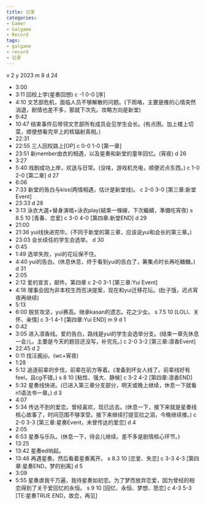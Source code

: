 ```yaml
---
title: 记录
categories:
- Gamer
- Galgame
- Record
tags:
- galgame
- record
- 记录
---
```

v 2
y 2023
m 8
d 24
- 3:00
- 3:11
回校上学(星奏回想)
c -1 0-0 [序]
- 4:10
文艺部危机，面临人员不够解散的问题。(下雨咯，主要是推的心情突然消退，剧情也差不多，那就下次先。攻略方向是新堂)
- 9:42
- 10:47
结束事件后带领文艺部所有成员会见学生会长。(有点困，加上楼上切菜，顺便想看完早上的核辐射真相。)
- 22:31
- 22:55
三人回校路上[OP]
c 0-0 1-0 [第一章]
- 23:51
新member由衣的相遇，以及星奏和新堂的童年回忆。(宵夜)
d 26
- 3:27
- 5:40
戏剧成功上岸，欢送与日常。(没啥，游戏机充电，顺便迟点东西。)
c 1-0 2-0 [第二章]
d 27
- 6:06
- 7:33
新堂的告白与kiss(两情相遇，估计是新堂线)。
c 2-0 3-0 [第三章:新堂Event]
- 23:33
d 28
- 3:13
泳衣大選+替身演唱+泳衣play(結束一條線，下次繼續，準備吃宵夜)
s 8.5 10 [青春、恋爱]
c 3-0 4-0 [第四章:新堂END]
d 29
- 21:00
- 21:36
yui线快进完毕。(不同于新堂的第三章，应该说yui和会长的第三章。)
- 23:03
会长续任的学生会选举。
d 30
- 0:45
- 1:49
选举失败，yui的花坛保不住。
- 4:40
yui的告白。(休息休息，终于看到yui的告白了，筹集点时长再吃糖糖。)
d 31
- 2:05
- 2:12
爱的宣言，邮件。第四章
c 2-0 3-1 [第三章:Yui Event]
- 4:18
理事会因为非本校生而否决提案，现在和yui迁移花坛。(肚子饿，迟点宵夜再继续)
- 5:13
- 6:00
脱贫攻坚，yui赛高。继承kasan的遗志。花之少女。
s 7.5 10 [LOLI、关怀、亲情]
c 3-1 4-1 [第四章:Yui END]
m 9
d 1
- 0:42
- 3:05
进入凛香线。爱的告白，路线是yui的学生会选举分支。(结束一章先休息一会儿，主要是今天的题目还没写，补完先。)
c 2-0 3-2 [第三章:凛香Event]
- 22:45
d 2
- 0:11
找汪酱jiji。(wc+宵夜)
- 1:28
- 5:12
追逐前辈的步伐，前辈在前方等着。(准备到坏女人线了。前辈线好有feel，且cg不错。)
s 8 10 [粘性、强大、静候]
c 3-2 4-2 [第四章:凛香END]
- 5:32
星奏线快进。(已进入第三章分支部分，明天或晚上继续，休息一下就看n1语法书一章。)
d 3
- 4:07
- 5:34
传达不到的爱恋。曾经喜欢，现已远去。(休息一下，接下来就是星奏线核心故事了，时间范围不够享受。接下来继续打提亚拉之泪，今晚继续推。)
c 2-0 3-3 [第三章:星奏Event，未曾传达的爱恋]
d 4
- 2:05
- 6:53
星奏与乐队。(休息一下，待会儿继续。差不多是剧情核心环节。)
- 13:25
- 13:42
星奏ed响起。
- 13:46
再遇星奏。然后看着星奏离开。
s 8.3 10 [恋爱、失恋]
c 3-3 4-3 [第四章:星奏END，梦的别离]
d 5
- 3:09
- 5:55
星奏虐我千万遍，我待星奏如初恋。为了梦而放弃恋爱，因为曾经的相恋得到了关于爱回忆的永恒。
s 9 10 [回忆、永恒、梦想、思恋]
c 4-3 5-3 [TE:星奏TRUE END，故恋，再见]